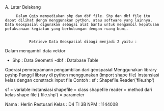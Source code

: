﻿
A. Latar Belakang

         Dalam Qgis menyediakan shp dan dbf file. Shp dan dbf file itu dapat dilihat dengn menggunakan python. atau software yang lainnya. Data Geospasial digunakan sebagai alat bantu untuk mengambil keputusan pelaksanaan kegiatan yang berhubungan dengan ruang bumi.


               Retrieve Data Geospasial dibagi menjadi 2 yaitu :

Dalam mengambil data vektor
- Shp : Data Geometri
-dbf   : Database Table

Operasi pemrogramann pengambilan dari geospasial
Menggunakan library pyshp
Panggil library di python menggunakan (import shape file)
Instansiasi kelas dengan constrack input file
Contoh :
sf : Shapefile.Reader('file.shp')

sf  = variable instansiasi
shapefile = class shapefile
reader = method dari kelas shape file
('file.shp') = parameter



Nama : Herlin Restusari
Kelas : D4 TI 3B
NPM  : 1144008